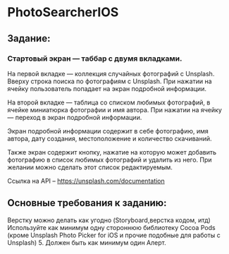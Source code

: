 # PhotoSearcherIOS
## Задание:

### Стартовый экран — таббар с двумя вкладками. 
  На первой вкладке — коллекция случайных фотографий с Unsplash. Вверху строка поиска по фотографиям с Unsplash. При нажатии на ячейку пользователь попадает на экран подробной информации.
  
  На второй вкладке — таблица со списком любимых фотографий,
в ячейке миниатюрка фотографии и имя автора. При нажатии на ячейку — переход в экран подробной информации.

  Экран подробной информации содержит в себе фотографию, имя автора, дату создания, местоположение и количество скачиваний.

  Также экран содержит кнопку, нажатие на которую может добавить фотографию в список любимых фотографий и удалить из него. При желании можно сделать этот список редактируемым.
  
Ссылка на API – https://unsplash.com/documentation

##  Основные требования к заданию:
  Верстку можно делать как угодно (Storyboard,верстка кодом, итд)
Используйте как минимум одну стороннюю библиотеку Cocoa Pods (кроме Unsplash Photo Picker for iOS и прочие подобные для работы с Unsplash) 5. Должен быть как минимум один Алерт.
